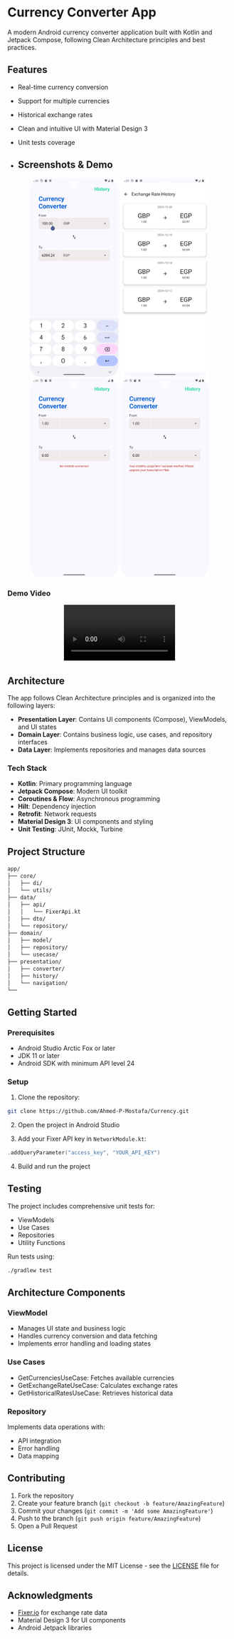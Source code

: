 # Currency Converter App

A modern Android currency converter application built with Kotlin and Jetpack Compose, following Clean Architecture principles and best practices.

## Features

- Real-time currency conversion
- Support for multiple currencies
- Historical exchange rates
- Clean and intuitive UI with Material Design 3
- Unit tests coverage

- ## Screenshots & Demo

<div align="center">
  <img src="screenshots/home screen.png" width="200" alt="Conversion Screen" />
  <img src="screenshots/history screen.png" width="200" alt="History Screen" />
  <img src="screenshots/no internet connection.png" width="200" alt="No internet error message" />
  <img src="screenshots/quota_limit_reached.png" width="200" alt="Quota limit reached error message" />
</div>

### Demo Video

<div align="center">
  <video width="250" controls>
    <source src="screenshots/demo.mp4" type="video/mp4">
    Your browser does not support the video tag.
  </video>
</div>

## Architecture

The app follows Clean Architecture principles and is organized into the following layers:

- **Presentation Layer**: Contains UI components (Compose), ViewModels, and UI states
- **Domain Layer**: Contains business logic, use cases, and repository interfaces
- **Data Layer**: Implements repositories and manages data sources

### Tech Stack

- **Kotlin**: Primary programming language
- **Jetpack Compose**: Modern UI toolkit
- **Coroutines & Flow**: Asynchronous programming
- **Hilt**: Dependency injection
- **Retrofit**: Network requests
- **Material Design 3**: UI components and styling
- **Unit Testing**: JUnit, Mockk, Turbine

## Project Structure

```
app/
├── core/
│   ├── di/
│   └── utils/
├── data/
│   ├── api/  
│   │   └── FixerApi.kt
│   ├── dto/
│   └── repository/
├── domain/
│   ├── model/
│   ├── repository/
│   └── usecase/
├── presentation/
│   ├── converter/
│   ├── history/
│   └── navigation/
└── 
```

## Getting Started

### Prerequisites

- Android Studio Arctic Fox or later
- JDK 11 or later
- Android SDK with minimum API level 24

### Setup

1. Clone the repository:
```bash
git clone https://github.com/Ahmed-P-Mostafa/Currency.git
```

2. Open the project in Android Studio

3. Add your Fixer API key in `NetworkModule.kt`:
```kotlin
.addQueryParameter("access_key", "YOUR_API_KEY")
```

4. Build and run the project

## Testing

The project includes comprehensive unit tests for:
- ViewModels
- Use Cases
- Repositories
- Utility Functions

Run tests using:
```bash
./gradlew test
```

## Architecture Components

### ViewModel
- Manages UI state and business logic
- Handles currency conversion and data fetching
- Implements error handling and loading states

### Use Cases
- GetCurrenciesUseCase: Fetches available currencies
- GetExchangeRateUseCase: Calculates exchange rates
- GetHistoricalRatesUseCase: Retrieves historical data

### Repository
Implements data operations with:
- API integration
- Error handling
- Data mapping

## Contributing

1. Fork the repository
2. Create your feature branch (`git checkout -b feature/AmazingFeature`)
3. Commit your changes (`git commit -m 'Add some AmazingFeature'`)
4. Push to the branch (`git push origin feature/AmazingFeature`)
5. Open a Pull Request

## License

This project is licensed under the MIT License - see the [LICENSE](LICENSE) file for details.

## Acknowledgments

- [Fixer.io](https://fixer.io/) for exchange rate data
- Material Design 3 for UI components
- Android Jetpack libraries
